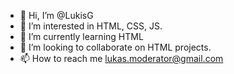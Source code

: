 - 👋 Hi, I’m @LukisG
- 👀 I’m interested in HTML, CSS, JS.
- 🌱 I’m currently learning HTML
- 💞️ I’m looking to collaborate on HTML projects.
- 📫 How to reach me lukas.moderator@gmail.com

<!---
LukisG/LukisG is a ✨ special ✨ repository because its `README.md` (this file) appears on your GitHub profile.
You can click the Preview link to take a look at your changes.
--->
